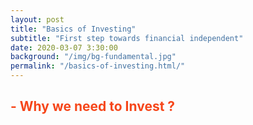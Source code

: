 ```yaml
---
layout: post
title: "Basics of Investing"
subtitle: "First step towards financial independent"
date: 2020-03-07 3:30:00
background: "/img/bg-fundamental.jpg"
permalink: "/basics-of-investing.html/"
---
```


<h2 class="section-heading" style="color: #f6461a">
  - Why we need to Invest ?
</h2>

<!-- <blockquote class="blockquote">
The dreams of yesterday are the hopes of today and the reality of tomorrow.
Science has not yet mastered prophecy. We predict too much for the next year and
yet far too little for the next ten.
</blockquote> -->

<!-- <span class="caption text-muted"
  >To go places and do things that have never been done before – that’s what
  living is all about.</span> -->

